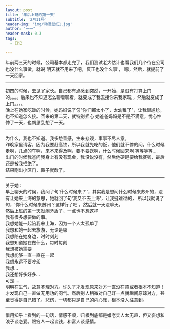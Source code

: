```yaml
---
layout: post
title: '年后上班的第一天'
subtitle: '2月11号'
header-img: 'img/动漫壁纸1.jpg'
author: "一一"
header-mask: 0.3
tags:
  - 日记

---
```

年前两三天的时候，公司基本都走完了，我们测试老大估计也看我们几个待在公司也没什么事做，就说'明天就不用来了吧，反正也没什么事'，
嗯，然后，就提前了一天回家。

---
初四的时候，去见了家长。自己都有点感到突然，一开始，是没有打算上门的。。。。后来也不知道怎么聊着聊着，就变成了我去接你来我家玩
，然后就变成了上门。。。。<br>
晚上在她家吃饭的时候，她妈妈说了句"你们都太小了，太幼稚了"，让我很尴尬，也不知道怎么接。回来的第二天，就特别担心
她爸爸妈妈是不是不满意，忧心忡忡了一天，也胡思乱想了一天。

---
为什么，我也不知道。我多愁善感，生来悲观，事事不尽人意。<br>
昨晚家里请客，因为我要赶高铁，所以我就先吃的饭，他们就不停的问，什么时候走啊，几点的车啊，来不来得及啊，要不要送啊，什么时候回来啊
等等等等....<br>
出门的时候我爸问我身上有没有现金，我没说没有，然后他硬是要给我赛钱，最后还是被我拒绝了。<br>
结果刚出小区门，鼻子就酸了。

---
关于她：<br>
早上聊天的时候，我问了句'什么时候来？'，其实我是想问什么时候来苏州的，没有让她来上海的意思，她就回了句'我又不去上海'，让我挺难过的，
所以我就说了句，'你什么时候来苏州？这样行了吧'，然后就一天没聊天。<br>
然后上班的第一天就闹矛盾了，一点也不想这样<br>
我有很多想要做的事。<br>
我想她能一起陪我来上海，因为一个人太孤单了<br>
我想和她一起去旅游，无论是哪<br>
我想陪在她身边，时时刻刻<br>
我想知道她在做什么，每时每刻<br>
我想被她需要<br>
我想能够一直一直在一起<br>
我想永远不要吵架<br>
我想...<br>
我还想好多好多...<br>
可是....<br>
明明在生气，故意不理对方。许久了才发现原来对方一直没在意或者根本不知道！才发现自己一直做无用功的闷气。然后别人稍微对自己好一点就瞬间原谅对方，甚至觉得是自己错了。悲伤，一切都只是自己的内心戏，根本没人注意到。

---
借用知乎上看到的一句话，情感不顺，归根到底都是嫌老实人太无趣，但又妄想和浪子谈恋爱。跟穷人一起谈钱，和富人谈感情。

